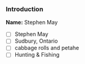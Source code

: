 ### Introduction

**Name:** Stephen May

- [ ] Stephen May
- [ ] Sudbury, Ontario
- [ ] cabbage rolls and petahe
- [ ] Hunting & Fishing
